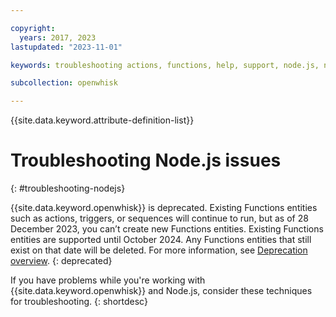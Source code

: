 ```yaml
---

copyright:
  years: 2017, 2023
lastupdated: "2023-11-01"

keywords: troubleshooting actions, functions, help, support, node.js, node, javascript

subcollection: openwhisk

---
```


{{site.data.keyword.attribute-definition-list}}

# Troubleshooting Node.js issues
{: #troubleshooting-nodejs}

{{site.data.keyword.openwhisk}} is deprecated. Existing Functions entities such as actions, triggers, or sequences will continue to run, but as of 28 December 2023, you can’t create new Functions entities. Existing Functions entities are supported until October 2024. Any Functions entities that still exist on that date will be deleted. For more information, see [Deprecation overview](/docs/openwhisk?topic=openwhisk-dep-overview).
{: deprecated}

If you have problems while you're working with {{site.data.keyword.openwhisk}} and Node.js, consider these techniques for troubleshooting. 
{: shortdesc}


